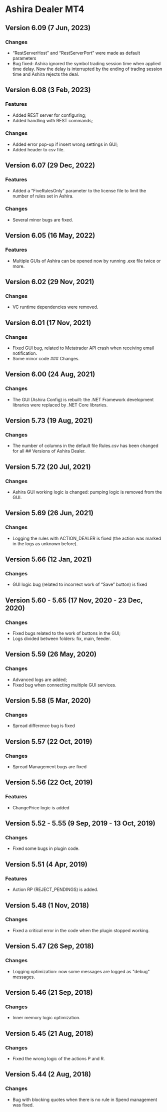 # Ashira Dealer MT4
## Version 6.09 (7 Jun, 2023)
### Changes
* “RestServerHost” and “RestServerPort” were made as default parameters 
* Bug fixed: Ashira ignored the symbol trading session time when applied time delay. Now the delay is interrupted by the ending of trading session time and Ashira rejects the deal.

## Version 6.08 (3 Feb, 2023)
### Features
* Added REST server for configuring;
* Added handling with REST commands;
### Changes
* Added error pop-up if insert wrong settings in GUI;
* Added header to csv file.

## Version 6.07 (29 Dec, 2022)
### Features
* Added a “FiveRulesOnly” parameter to the license file to limit the number of rules set in Ashira.
### Changes
* Several minor bugs are fixed.

## Version 6.05 (16 May, 2022)
### Features
* Multiple GUIs of Ashira can be opened now by running .exe file twice or more.

## Version 6.02 (29 Nov, 2021)
### Changes
* VC runtime dependencies were removed.

## Version 6.01 (17 Nov, 2021)
### Changes
* Fixed GUI bug, related to Metatrader API crash when receiving email notification. 
* Some minor code ### Changes.

## Version 6.00 (24 Aug, 2021)
### Changes
* The GUI (Ashira Config) is rebuilt: the .NET Framework development libraries were replaced by .NET Core libraries.

## Version 5.73 (19 Aug, 2021)
### Changes
* The number of columns in the default file Rules.csv has been changed for all ## Versions of Ashira Dealer.

## Version 5.72 (20 Jul, 2021)
### Changes
* Ashira GUI working logic is changed: pumping logic is removed from the GUI.

## Version 5.69 (26 Jun, 2021)
### Changes
* Logging the rules with ACTION_DEALER is fixed (the action was marked in the logs as unknown before).

## Version 5.66 (12 Jan, 2021)
### Changes
* GUI logic bug (related to incorrect work of “Save” button) is fixed

## Version 5.60 - 5.65 (17 Nov, 2020 - 23 Dec, 2020)
### Changes
* Fixed bugs related to the work of buttons in the GUI;
* Logs divided between folders: fix, main, feeder.

## Version 5.59 (26 May, 2020)
### Changes
* Advanced logs are added;
* Fixed bug when connecting multiple GUI services.

## Version 5.58 (5 Mar, 2020)
### Changes
* Spread difference bug is fixed

## Version 5.57 (22 Oct, 2019)
### Changes
* Spread Management bugs are fixed

## Version 5.56 (22 Oct, 2019)
### Features
* ChangePrice logic is added

## Version 5.52 - 5.55 (9 Sep, 2019 - 13 Oct, 2019)
### Changes
* Fixed some bugs in plugin code. 

## Version 5.51 (4 Apr, 2019)
### Features
* Action RP (REJECT_PENDINGS) is added.
## Version 5.48 (1 Nov, 2018)
### Changes
* Fixed a critical error in the code when the plugin stopped working.

## Version 5.47 (26 Sep, 2018)
### Changes
* Logging optimization: now some messages are logged as "debug" messages.

## Version 5.46 (21 Sep, 2018)
### Changes
* Inner memory logic optimization.

## Version 5.45 (21 Aug, 2018)
### Changes
* Fixed the wrong logic of the actions P and R. 

## Version 5.44 (2 Aug, 2018)
### Changes
* Bug with blocking quotes when there is no rule in Spend management was fixed.
